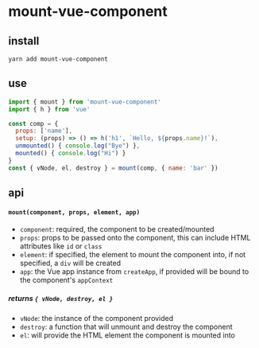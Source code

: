 # mount-vue-component

## install

```shell
yarn add mount-vue-component
```

## use

```js
import { mount } from 'mount-vue-component'
import { h } from 'vue'

const comp = {
  props: ['name'],
  setup: (props) => () => h('h1', `Hello, ${props.name}!`),
  unmounted() { console.log("Bye") },
  mounted() { console.log("Hi") }
}
const { vNode, el, destroy } = mount(comp, { name: 'bar' })
```

## api

#### `mount(component, props, element, app)`

- `component`: required, the component to be created/mounted
- `props`: props to be passed onto the component, this can include HTML attributes like `id` or `class`
- `element`: if specified, the element to mount the component into, if not specified, a `div` will be created
- `app`: the Vue app instance from `createApp`, if provided will be bound to the component's `appContext`

##### returns `{ vNode, destroy, el }`

- `vNode`: the instance of the component provided
- `destroy`: a function that will unmount and destroy the component
- `el`: will provide the HTML element the component is mounted into
